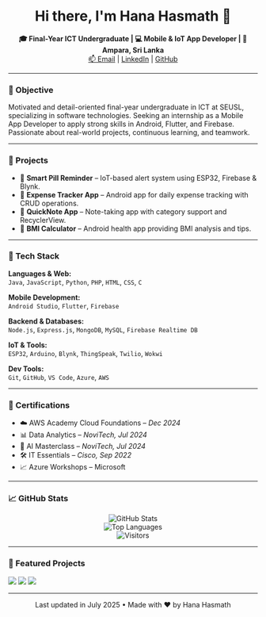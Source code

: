 
<h1 align="center">Hi there, I'm Hana Hasmath 👋</h1>

<p align="center">
  <strong>🎓 Final-Year ICT Undergraduate | 💻 Mobile & IoT App Developer | 📍 Ampara, Sri Lanka</strong><br>
  <a href="mailto:hanashams10.20@gmail.com">📫 Email</a> | 
  <a href="https://www.linkedin.com/in/hana-shams-a61a10229">LinkedIn</a> | 
  <a href="https://github.com/HanaShams">GitHub</a>
</p>

---

### 🎯 Objective
Motivated and detail-oriented final-year undergraduate in ICT at SEUSL, specializing in software technologies. Seeking an internship as a Mobile App Developer to apply strong skills in Android, Flutter, and Firebase. Passionate about real-world projects, continuous learning, and teamwork.

---

### 🚀 Projects
- 🔔 **Smart Pill Reminder** – IoT-based alert system using ESP32, Firebase & Blynk.
- 💸 **Expense Tracker App** – Android app for daily expense tracking with CRUD operations.
- 📝 **QuickNote App** – Note-taking app with category support and RecyclerView.
- 📱 **BMI Calculator** – Android health app providing BMI analysis and tips.

---

### 🧰 Tech Stack

**Languages & Web:**  
`Java`, `JavaScript`, `Python`, `PHP`, `HTML`, `CSS`, `C`

**Mobile Development:**  
`Android Studio`, `Flutter`, `Firebase`

**Backend & Databases:**  
`Node.js`, `Express.js`, `MongoDB`, `MySQL`, `Firebase Realtime DB`

**IoT & Tools:**  
`ESP32`, `Arduino`, `Blynk`, `ThingSpeak`, `Twilio`, `Wokwi`

**Dev Tools:**  
`Git`, `GitHub`, `VS Code`, `Azure`, `AWS`

---

### 📜 Certifications

- ☁️ AWS Academy Cloud Foundations – *Dec 2024*
- 📊 Data Analytics – *NoviTech, Jul 2024*
- 🤖 AI Masterclass – *NoviTech, Jul 2024*
- 🛠️ IT Essentials – *Cisco, Sep 2022*
- 📈 Azure Workshops – Microsoft

---

### 📈 GitHub Stats

<p align="center">
  <img src="https://github-readme-stats.vercel.app/api?username=HanaShams&show_icons=true&theme=tokyonight" alt="GitHub Stats"/>
  <br>
  <img src="https://github-readme-stats.vercel.app/api/top-langs/?username=HanaShams&layout=compact&theme=tokyonight" alt="Top Languages"/>
  <br>
  <img src="https://komarev.com/ghpvc/?username=HanaShams&color=blue" alt="Visitors"/>
</p>

---

### 📌 Featured Projects
<a href="https://github.com/HanaShams/SmartPillReminder"><img src="https://github-readme-stats.vercel.app/api/pin/?username=HanaShams&repo=SmartPillReminder&theme=tokyonight" /></a>
<a href="https://github.com/HanaShams/QuickNote"><img src="https://github-readme-stats.vercel.app/api/pin/?username=HanaShams&repo=QuickNote&theme=tokyonight" /></a>
<a href="https://github.com/HanaShams/ExpenseTracker"><img src="https://github-readme-stats.vercel.app/api/pin/?username=HanaShams&repo=ExpenseTracker&theme=tokyonight" /></a>

---

<p align="center">Last updated in July 2025 • Made with ❤️ by Hana Hasmath</p>
